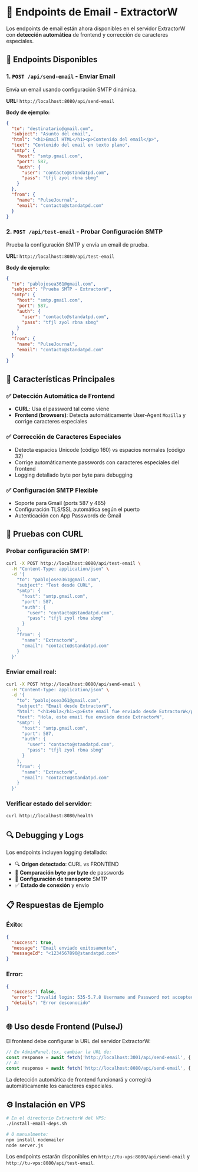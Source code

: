 # 📧 Endpoints de Email - ExtractorW

Los endpoints de email están ahora disponibles en el servidor ExtractorW con **detección automática** de frontend y corrección de caracteres especiales.

## 🚀 Endpoints Disponibles

### 1. `POST /api/send-email` - Enviar Email
Envía un email usando configuración SMTP dinámica.

**URL:** `http://localhost:8080/api/send-email`

**Body de ejemplo:**
```json
{
  "to": "destinatario@gmail.com",
  "subject": "Asunto del email",
  "html": "<h1>Email HTML</h1><p>Contenido del email</p>",
  "text": "Contenido del email en texto plano",
  "smtp": {
    "host": "smtp.gmail.com",
    "port": 587,
    "auth": {
      "user": "contacto@standatpd.com",
      "pass": "tfjl zyol rbna sbmg"
    }
  },
  "from": {
    "name": "PulseJournal",
    "email": "contacto@standatpd.com"
  }
}
```

### 2. `POST /api/test-email` - Probar Configuración SMTP
Prueba la configuración SMTP y envía un email de prueba.

**URL:** `http://localhost:8080/api/test-email`

**Body de ejemplo:**
```json
{
  "to": "pablojosea361@gmail.com",
  "subject": "Prueba SMTP - ExtractorW",
  "smtp": {
    "host": "smtp.gmail.com",
    "port": 587,
    "auth": {
      "user": "contacto@standatpd.com",
      "pass": "tfjl zyol rbna sbmg"
    }
  },
  "from": {
    "name": "PulseJournal",
    "email": "contacto@standatpd.com"
  }
}
```

## 🔧 Características Principales

### ✅ Detección Automática de Frontend
- **CURL**: Usa el password tal como viene
- **Frontend (browsers)**: Detecta automáticamente User-Agent `Mozilla` y corrige caracteres especiales

### ✅ Corrección de Caracteres Especiales
- Detecta espacios Unicode (código 160) vs espacios normales (código 32)
- Corrige automáticamente passwords con caracteres especiales del frontend
- Logging detallado byte por byte para debugging

### ✅ Configuración SMTP Flexible
- Soporte para Gmail (ports 587 y 465)
- Configuración TLS/SSL automática según el puerto
- Autenticación con App Passwords de Gmail

## 🧪 Pruebas con CURL

### Probar configuración SMTP:
```bash
curl -X POST http://localhost:8080/api/test-email \
  -H "Content-Type: application/json" \
  -d '{
    "to": "pablojosea361@gmail.com",
    "subject": "Test desde CURL",
    "smtp": {
      "host": "smtp.gmail.com",
      "port": 587,
      "auth": {
        "user": "contacto@standatpd.com",
        "pass": "tfjl zyol rbna sbmg"
      }
    },
    "from": {
      "name": "ExtractorW",
      "email": "contacto@standatpd.com"
    }
  }'
```

### Enviar email real:
```bash
curl -X POST http://localhost:8080/api/send-email \
  -H "Content-Type: application/json" \
  -d '{
    "to": "pablojosea361@gmail.com",
    "subject": "Email desde ExtractorW",
    "html": "<h1>Hola</h1><p>Este email fue enviado desde ExtractorW</p>",
    "text": "Hola, este email fue enviado desde ExtractorW",
    "smtp": {
      "host": "smtp.gmail.com",
      "port": 587,
      "auth": {
        "user": "contacto@standatpd.com",
        "pass": "tfjl zyol rbna sbmg"
      }
    },
    "from": {
      "name": "ExtractorW",
      "email": "contacto@standatpd.com"
    }
  }'
```

### Verificar estado del servidor:
```bash
curl http://localhost:8080/health
```

## 🔍 Debugging y Logs

Los endpoints incluyen logging detallado:
- 🔍 **Origen detectado**: CURL vs FRONTEND
- 🔬 **Comparación byte por byte** de passwords
- 🔧 **Configuración de transporte** SMTP
- ✅ **Estado de conexión** y envío

## 📋 Respuestas de Ejemplo

### Éxito:
```json
{
  "success": true,
  "message": "Email enviado exitosamente",
  "messageId": "<1234567890@standatpd.com>"
}
```

### Error:
```json
{
  "success": false,
  "error": "Invalid login: 535-5.7.8 Username and Password not accepted",
  "details": "Error desconocido"
}
```

## 🌐 Uso desde Frontend (PulseJ)

El frontend debe configurar la URL del servidor ExtractorW:

```javascript
// En AdminPanel.tsx, cambiar la URL de:
const response = await fetch('http://localhost:3001/api/send-email', {
// A:
const response = await fetch('http://localhost:8080/api/send-email', {
```

La detección automática de frontend funcionará y corregirá automáticamente los caracteres especiales.

## ⚙️ Instalación en VPS

```bash
# En el directorio ExtractorW del VPS:
./install-email-deps.sh

# O manualmente:
npm install nodemailer
node server.js
```

Los endpoints estarán disponibles en `http://tu-vps:8080/api/send-email` y `http://tu-vps:8080/api/test-email`. 